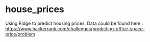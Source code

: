 # house_prices
Using Ridge to predict housing prices:
Data could be found here : https://www.hackerrank.com/challenges/predicting-office-space-price/problem
